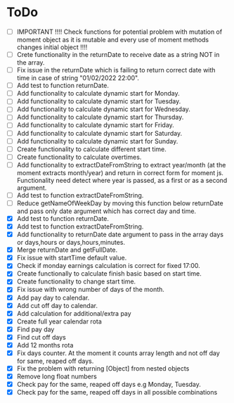 # ToDo

- [ ] IMPORTANT !!!! Check functions for potential problem with mutation of moment object as it is mutable and every use of moment methods changes initial object !!!!
- [ ] Crete functionality in the returnDate to receive date as a string NOT in the array.
- [ ] Fix issue in the returnDate which is failing to return correct date with time in case of string "01/02/2022 22:00".
- [ ] Add test to function returnDate.
- [ ] Add functionality to calculate dynamic start for Monday.
- [ ] Add functionality to calculate dynamic start for Tuesday.
- [ ] Add functionality to calculate dynamic start for Wednesday.
- [ ] Add functionality to calculate dynamic start for Thursday.
- [ ] Add functionality to calculate dynamic start for Friday.
- [ ] Add functionality to calculate dynamic start for Saturday.
- [ ] Add functionality to calculate dynamic start for Sunday.
- [ ] Create functionality to calculate different start time.
- [ ] Create functionality to calculate overtimes.
- [ ] Add functionality to extractDateFromString to extract year/month (at the moment extracts month/year) and return in correct form for moment js. Functionality need detect where year is passed, as a first or as a second argument.
- [ ] Add test to function extractDateFromString.
- [ ] Reduce getNameOfWeekDay by moving this function below returnDate and pass only date argument which has correct day and time.
- [x] Add test to function returnDate.
- [x] Add test to function extractDateFromString.
- [x] Add functionality to returnDate date argument to pass in the array days or days,hours or days,hours,minutes.
- [x] Merge returnDate and getFullDate.
- [x] Fix issue with startTime default value.
- [x] Check if monday earnings calculation is correct for fixed 17:00.
- [x] Create functionally to calculate finish basic based on start time.
- [x] Create functionality to change start time.
- [x] Fix issue with wrong number of days of the month.
- [x] Add pay day to calendar.
- [x] Add cut off day to calendar.
- [x] Add calculation for additional/extra pay
- [x] Create full year calendar rota
- [x] Find pay day
- [x] Find cut off days
- [x] Add 12 months rota
- [x] Fix days counter. At the moment it counts array length and not off day for same, reaped off days.
- [x] Fix the problem with returning [Object] from nested objects
- [x] Remove long float numbers
- [x] Check pay for the same, reaped off days e.g Monday, Tuesday.
- [x] Check pay for the same, reaped off days in all possible combinations

